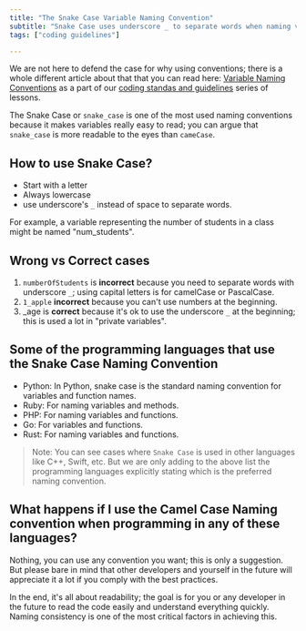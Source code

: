 ```yaml
---
title: "The Snake Case Variable Naming Convention"
subtitle: "Snake Case uses underscore _ to separate words when naming variables, used by Python and other major languages."
tags: ["coding guidelines"]

---
```


We are not here to defend the case for why using conventions; there is a whole different article about that that you can read here: [Variable Naming Conventions](https://4geeks.com/lesson/variable-naming-conventions) as a part of our [coding standas and guidelines](https://4geeks.com/lesson/coding-standards-guidelines) series of lessons.

The Snake Case or `snake_case` is one of the most used naming conventions because it makes variables really easy to read; you can argue that `snake_case` is more readable to the eyes than `cameCase`.

## How to use Snake Case?

- Start with a letter
- Always lowercase
- use underscore's `_` instead of space to separate words.

For example, a variable representing the number of students in a class might be named "num_students".

## Wrong vs Correct cases

1. `numberOfStudents` is **incorrect** because you need to separate words with underscore `_`; using capital letters is for camelCase or PascalCase.
2. `1_apple` **incorrect** because you can't use numbers at the beginning.
3. _age is **correct** because it's ok to use the underscore `_` at the beginning; this is used a lot in "private variables".

## Some of the programming languages that use the Snake Case Naming Convention

- Python: In Python, snake case is the standard naming convention for variables and function names.
- Ruby: For naming variables and methods.
- PHP: For naming variables and functions.
- Go: For variables and functions.
- Rust: For naming variables and functions.

> Note: You can see cases where `Snake Case` is used in other languages like C++, Swift, etc. But we are only adding to the above list the programming languages explicitly stating which is the preferred naming convention.

## What happens if I use the Camel Case Naming convention when programming in any of these languages?

Nothing, you can use any convention you want; this is only a suggestion. But please bare in mind that other developers and yourself in the future will appreciate it a lot if you comply with the best practices.

In the end, it's all about readability; the goal is for you or any developer in the future to read the code easily and understand everything quickly. Naming consistency is one of the most critical factors in achieving this.
